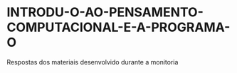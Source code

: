 # INTRODU-O-AO-PENSAMENTO-COMPUTACIONAL-E-A-PROGRAMA-O
Respostas dos materiais desenvolvido durante a monitoria 
